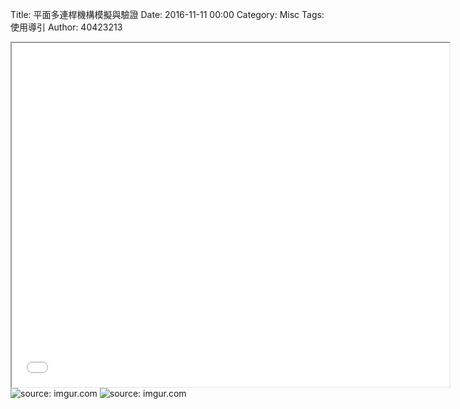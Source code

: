 Title: 平面多連桿機構模擬與驗證
Date: 2016-11-11 00:00
Category: Misc
Tags: 使用導引
Author: 40423213

<iframe src="../40423213/w12/w12-1.html" width="700" height="550"></iframe>
<img src="..\40423213\w12\1.png" title="source: imgur.com" /></a>
<img src="..\40423213\w12\2.png" title="source: imgur.com" /></a>
